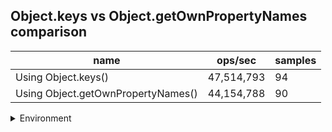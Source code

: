 ## Object.keys vs Object.getOwnPropertyNames comparison

|name|ops/sec|samples|
|-|-|-|
|Using Object.keys()|47,514,793|94|
|Using Object.getOwnPropertyNames()|44,154,788|90|


<details>
<summary>Environment</summary>

* __Machine:__ linux x64 | 2 vCPUs | 6.8GB Mem
* __Run:__ Tue Oct 10 2023 21:00:34 GMT+0000 (Coordinated Universal Time)
</details>

<!--
{"environment":{"platform":"linux","arch":"x64","cpus":2,"totalMemory":6.759754180908203},"benchmarks":"[{\"timeStamp\":1696971629016,\"currentTarget\":{\"0\":{\"name\":\"Using Object.keys()\",\"options\":{\"async\":false,\"defer\":false,\"delay\":0.005,\"initCount\":1,\"maxTime\":5,\"minSamples\":5,\"minTime\":0.05},\"async\":false,\"defer\":false,\"delay\":0.005,\"initCount\":1,\"maxTime\":5,\"minSamples\":5,\"minTime\":0.05,\"id\":1,\"stats\":{\"moe\":2.3109556813884936e-10,\"rme\":1.0980458192122213,\"sem\":1.1790590211165784e-10,\"deviation\":1.1431401334743703e-9,\"mean\":2.1046076957393803e-8,\"sample\":[2.130526042797774e-8,2.045966331584498e-8,2.1653013061588897e-8,2.062549265670707e-8,2.138676160125802e-8,2.149850160810304e-8,2.0544281763662315e-8,2.115378203336888e-8,2.037474425576689e-8,2.085036353742124e-8,2.031034778830678e-8,2.0527626339738053e-8,2.0290273828684456e-8,2.077753998196126e-8,2.031913302754664e-8,2.066623762718642e-8,2.0314243726490114e-8,2.080707493788004e-8,2.0331733909131345e-8,1.9948774037572886e-8,2.0172174152928592e-8,2.0035828639140565e-8,2.0255491817973308e-8,2.012502936561915e-8,2.0308360665056244e-8,2.0231044915186527e-8,2.0521266273323057e-8,2.023577521458268e-8,2.1060685766211113e-8,2.051729123181369e-8,2.0278666707477094e-8,2.0235417858350988e-8,1.9937206666780618e-8,2.018680270318723e-8,2.0022949504650203e-8,2.096758870404504e-8,2.043353631220294e-8,2.0723041765363635e-8,2.0583158464632267e-8,2.0055584595442137e-8,2.0758817536452123e-8,2.016756270727357e-8,2.117059645895352e-8,2.0321995057433387e-8,2.0715091284840742e-8,1.9981528777114257e-8,2.0397799894025393e-8,1.9977990990170916e-8,2.056065933218508e-8,2.023792213450189e-8,2.0416562089949624e-8,2.0513435044045448e-8,2.044864146993855e-8,2.069217278551431e-8,2.0005984027488206e-8,2.0787408420012425e-8,2.000892516070099e-8,2.0310794185468283e-8,2.028451876358719e-8,2.0473972024452865e-8,2.0372765877607678e-8,2.0501201456296206e-8,2.038663916997953e-8,2.0149803016818003e-8,2.0470752240830276e-8,2.021201281394381e-8,2.0621448051971282e-8,1.996468255119754e-8,2.0520918059686838e-8,2.260645220787718e-8,2.1922099521524255e-8,2.2909354345932756e-8,2.1189330432083035e-8,2.314344772045282e-8,2.0604514375141365e-8,2.2489067642088854e-8,2.1492471072629177e-8,2.2999072225311713e-8,2.4132650315200917e-8,2.174886482752096e-8,2.2831005482774756e-8,2.216004868630841e-8,2.1955729167701834e-8,2.4260608888908323e-8,2.281864270617646e-8,2.5086395539685422e-8,2.436308704903651e-8,2.189025864402589e-8,2.2727334810193753e-8,2.2150945841251947e-8,2.2897031319749554e-8,2.1912797924392325e-8,2.2330023846274015e-8,2.3245647230171203e-8],\"variance\":1.3067693647598014e-18},\"times\":{\"cycle\":0.05294555266348472,\"elapsed\":5.45,\"period\":2.1046076957393803e-8,\"timeStamp\":1696971623566},\"running\":false,\"count\":2515697,\"cycles\":5,\"hz\":47514793.47074634},\"1\":{\"name\":\"Using Object.getOwnPropertyNames()\",\"options\":{\"async\":false,\"defer\":false,\"delay\":0.005,\"initCount\":1,\"maxTime\":5,\"minSamples\":5,\"minTime\":0.05},\"async\":false,\"defer\":false,\"delay\":0.005,\"initCount\":1,\"maxTime\":5,\"minSamples\":5,\"minTime\":0.05,\"id\":2,\"stats\":{\"moe\":2.5441582024428265e-10,\"rme\":1.1233676521324512,\"sem\":1.2980398992055237e-10,\"deviation\":1.2314287725794528e-9,\"mean\":2.2647600699675982e-8,\"sample\":[2.1699289586313904e-8,2.377986157923352e-8,2.2184075350229932e-8,2.27775987576937e-8,2.2793643547704303e-8,2.048391255609971e-8,2.2746601673840935e-8,2.0768130206188184e-8,2.1840969144238382e-8,2.1106186791870383e-8,2.1788113207392675e-8,2.224019232548599e-8,2.0866104598272446e-8,2.245472760576551e-8,2.181497105864994e-8,2.1982668761765485e-8,2.1759413001130798e-8,2.1408173341860024e-8,2.354054450188043e-8,2.0866636834162666e-8,2.4147957073947216e-8,2.1573455512858412e-8,2.372985957979567e-8,2.2039986882432366e-8,2.2671596126305308e-8,2.4275981913805626e-8,2.241562832903314e-8,2.225030521681243e-8,2.1511346859767308e-8,2.1242727815384563e-8,2.2666846944515637e-8,2.0809317894671337e-8,2.328412635116269e-8,2.0669133511782476e-8,2.5710664287708706e-8,2.215568882378325e-8,2.324985772925242e-8,2.2844534305878424e-8,2.1467744048579217e-8,2.3231638885317906e-8,2.266807518118538e-8,2.3547545450897966e-8,2.3528466841294627e-8,2.140555310363124e-8,2.2521257910867682e-8,2.1616034793488382e-8,2.4483597718100034e-8,2.122348544089193e-8,2.1897223202537045e-8,2.355843581603635e-8,2.1977919579975814e-8,2.4070495053072105e-8,2.102037276164102e-8,2.295601889191763e-8,2.1174109098531604e-8,2.3203675621057874e-8,2.2292229437885205e-8,2.1246944761284017e-8,2.290168907106823e-8,2.090675964145315e-8,2.3751722601929314e-8,2.2026517629699746e-8,2.343458739026729e-8,2.3046950165525364e-8,2.2649364633170744e-8,2.2818249631733705e-8,2.3000727116108488e-8,2.3770555564198702e-8,2.22098135291088e-8,2.252793133010662e-8,2.3819398851844363e-8,2.4557866323633813e-8,2.285509714123821e-8,2.3674260581054203e-8,2.249079723204584e-8,2.4616494563415088e-8,2.1548317192938787e-8,2.5301819100390334e-8,2.3801507537688444e-8,2.393710650367693e-8,2.530816498985067e-8,2.619516926329546e-8,2.3471967135662017e-8,2.4327118319313694e-8,2.1714500070828315e-8,2.321743187175899e-8,2.244031588609497e-8,2.1991634889454606e-8,2.3953729049353004e-8,2.0774844976061667e-8],\"variance\":1.5164168219365375e-18},\"times\":{\"cycle\":0.05531735354657678,\"elapsed\":5.423,\"period\":2.2647600699675982e-8,\"timeStamp\":1696971629030},\"running\":false,\"count\":2442526,\"cycles\":7,\"hz\":44154787.664298005},\"options\":{},\"events\":{\"start\":[null],\"cycle\":[null,null],\"complete\":[null,null]},\"length\":2,\"running\":false},\"type\":\"cycle\",\"target\":{\"name\":\"Using Object.keys()\",\"options\":{\"async\":false,\"defer\":false,\"delay\":0.005,\"initCount\":1,\"maxTime\":5,\"minSamples\":5,\"minTime\":0.05},\"async\":false,\"defer\":false,\"delay\":0.005,\"initCount\":1,\"maxTime\":5,\"minSamples\":5,\"minTime\":0.05,\"id\":1,\"stats\":{\"moe\":2.3109556813884936e-10,\"rme\":1.0980458192122213,\"sem\":1.1790590211165784e-10,\"deviation\":1.1431401334743703e-9,\"mean\":2.1046076957393803e-8,\"sample\":[2.130526042797774e-8,2.045966331584498e-8,2.1653013061588897e-8,2.062549265670707e-8,2.138676160125802e-8,2.149850160810304e-8,2.0544281763662315e-8,2.115378203336888e-8,2.037474425576689e-8,2.085036353742124e-8,2.031034778830678e-8,2.0527626339738053e-8,2.0290273828684456e-8,2.077753998196126e-8,2.031913302754664e-8,2.066623762718642e-8,2.0314243726490114e-8,2.080707493788004e-8,2.0331733909131345e-8,1.9948774037572886e-8,2.0172174152928592e-8,2.0035828639140565e-8,2.0255491817973308e-8,2.012502936561915e-8,2.0308360665056244e-8,2.0231044915186527e-8,2.0521266273323057e-8,2.023577521458268e-8,2.1060685766211113e-8,2.051729123181369e-8,2.0278666707477094e-8,2.0235417858350988e-8,1.9937206666780618e-8,2.018680270318723e-8,2.0022949504650203e-8,2.096758870404504e-8,2.043353631220294e-8,2.0723041765363635e-8,2.0583158464632267e-8,2.0055584595442137e-8,2.0758817536452123e-8,2.016756270727357e-8,2.117059645895352e-8,2.0321995057433387e-8,2.0715091284840742e-8,1.9981528777114257e-8,2.0397799894025393e-8,1.9977990990170916e-8,2.056065933218508e-8,2.023792213450189e-8,2.0416562089949624e-8,2.0513435044045448e-8,2.044864146993855e-8,2.069217278551431e-8,2.0005984027488206e-8,2.0787408420012425e-8,2.000892516070099e-8,2.0310794185468283e-8,2.028451876358719e-8,2.0473972024452865e-8,2.0372765877607678e-8,2.0501201456296206e-8,2.038663916997953e-8,2.0149803016818003e-8,2.0470752240830276e-8,2.021201281394381e-8,2.0621448051971282e-8,1.996468255119754e-8,2.0520918059686838e-8,2.260645220787718e-8,2.1922099521524255e-8,2.2909354345932756e-8,2.1189330432083035e-8,2.314344772045282e-8,2.0604514375141365e-8,2.2489067642088854e-8,2.1492471072629177e-8,2.2999072225311713e-8,2.4132650315200917e-8,2.174886482752096e-8,2.2831005482774756e-8,2.216004868630841e-8,2.1955729167701834e-8,2.4260608888908323e-8,2.281864270617646e-8,2.5086395539685422e-8,2.436308704903651e-8,2.189025864402589e-8,2.2727334810193753e-8,2.2150945841251947e-8,2.2897031319749554e-8,2.1912797924392325e-8,2.2330023846274015e-8,2.3245647230171203e-8],\"variance\":1.3067693647598014e-18},\"times\":{\"cycle\":0.05294555266348472,\"elapsed\":5.45,\"period\":2.1046076957393803e-8,\"timeStamp\":1696971623566},\"running\":false,\"count\":2515697,\"cycles\":5,\"hz\":47514793.47074634},\"aborted\":false},{\"timeStamp\":1696971634453,\"currentTarget\":{\"0\":{\"name\":\"Using Object.keys()\",\"options\":{\"async\":false,\"defer\":false,\"delay\":0.005,\"initCount\":1,\"maxTime\":5,\"minSamples\":5,\"minTime\":0.05},\"async\":false,\"defer\":false,\"delay\":0.005,\"initCount\":1,\"maxTime\":5,\"minSamples\":5,\"minTime\":0.05,\"id\":1,\"stats\":{\"moe\":2.3109556813884936e-10,\"rme\":1.0980458192122213,\"sem\":1.1790590211165784e-10,\"deviation\":1.1431401334743703e-9,\"mean\":2.1046076957393803e-8,\"sample\":[2.130526042797774e-8,2.045966331584498e-8,2.1653013061588897e-8,2.062549265670707e-8,2.138676160125802e-8,2.149850160810304e-8,2.0544281763662315e-8,2.115378203336888e-8,2.037474425576689e-8,2.085036353742124e-8,2.031034778830678e-8,2.0527626339738053e-8,2.0290273828684456e-8,2.077753998196126e-8,2.031913302754664e-8,2.066623762718642e-8,2.0314243726490114e-8,2.080707493788004e-8,2.0331733909131345e-8,1.9948774037572886e-8,2.0172174152928592e-8,2.0035828639140565e-8,2.0255491817973308e-8,2.012502936561915e-8,2.0308360665056244e-8,2.0231044915186527e-8,2.0521266273323057e-8,2.023577521458268e-8,2.1060685766211113e-8,2.051729123181369e-8,2.0278666707477094e-8,2.0235417858350988e-8,1.9937206666780618e-8,2.018680270318723e-8,2.0022949504650203e-8,2.096758870404504e-8,2.043353631220294e-8,2.0723041765363635e-8,2.0583158464632267e-8,2.0055584595442137e-8,2.0758817536452123e-8,2.016756270727357e-8,2.117059645895352e-8,2.0321995057433387e-8,2.0715091284840742e-8,1.9981528777114257e-8,2.0397799894025393e-8,1.9977990990170916e-8,2.056065933218508e-8,2.023792213450189e-8,2.0416562089949624e-8,2.0513435044045448e-8,2.044864146993855e-8,2.069217278551431e-8,2.0005984027488206e-8,2.0787408420012425e-8,2.000892516070099e-8,2.0310794185468283e-8,2.028451876358719e-8,2.0473972024452865e-8,2.0372765877607678e-8,2.0501201456296206e-8,2.038663916997953e-8,2.0149803016818003e-8,2.0470752240830276e-8,2.021201281394381e-8,2.0621448051971282e-8,1.996468255119754e-8,2.0520918059686838e-8,2.260645220787718e-8,2.1922099521524255e-8,2.2909354345932756e-8,2.1189330432083035e-8,2.314344772045282e-8,2.0604514375141365e-8,2.2489067642088854e-8,2.1492471072629177e-8,2.2999072225311713e-8,2.4132650315200917e-8,2.174886482752096e-8,2.2831005482774756e-8,2.216004868630841e-8,2.1955729167701834e-8,2.4260608888908323e-8,2.281864270617646e-8,2.5086395539685422e-8,2.436308704903651e-8,2.189025864402589e-8,2.2727334810193753e-8,2.2150945841251947e-8,2.2897031319749554e-8,2.1912797924392325e-8,2.2330023846274015e-8,2.3245647230171203e-8],\"variance\":1.3067693647598014e-18},\"times\":{\"cycle\":0.05294555266348472,\"elapsed\":5.45,\"period\":2.1046076957393803e-8,\"timeStamp\":1696971623566},\"running\":false,\"count\":2515697,\"cycles\":5,\"hz\":47514793.47074634},\"1\":{\"name\":\"Using Object.getOwnPropertyNames()\",\"options\":{\"async\":false,\"defer\":false,\"delay\":0.005,\"initCount\":1,\"maxTime\":5,\"minSamples\":5,\"minTime\":0.05},\"async\":false,\"defer\":false,\"delay\":0.005,\"initCount\":1,\"maxTime\":5,\"minSamples\":5,\"minTime\":0.05,\"id\":2,\"stats\":{\"moe\":2.5441582024428265e-10,\"rme\":1.1233676521324512,\"sem\":1.2980398992055237e-10,\"deviation\":1.2314287725794528e-9,\"mean\":2.2647600699675982e-8,\"sample\":[2.1699289586313904e-8,2.377986157923352e-8,2.2184075350229932e-8,2.27775987576937e-8,2.2793643547704303e-8,2.048391255609971e-8,2.2746601673840935e-8,2.0768130206188184e-8,2.1840969144238382e-8,2.1106186791870383e-8,2.1788113207392675e-8,2.224019232548599e-8,2.0866104598272446e-8,2.245472760576551e-8,2.181497105864994e-8,2.1982668761765485e-8,2.1759413001130798e-8,2.1408173341860024e-8,2.354054450188043e-8,2.0866636834162666e-8,2.4147957073947216e-8,2.1573455512858412e-8,2.372985957979567e-8,2.2039986882432366e-8,2.2671596126305308e-8,2.4275981913805626e-8,2.241562832903314e-8,2.225030521681243e-8,2.1511346859767308e-8,2.1242727815384563e-8,2.2666846944515637e-8,2.0809317894671337e-8,2.328412635116269e-8,2.0669133511782476e-8,2.5710664287708706e-8,2.215568882378325e-8,2.324985772925242e-8,2.2844534305878424e-8,2.1467744048579217e-8,2.3231638885317906e-8,2.266807518118538e-8,2.3547545450897966e-8,2.3528466841294627e-8,2.140555310363124e-8,2.2521257910867682e-8,2.1616034793488382e-8,2.4483597718100034e-8,2.122348544089193e-8,2.1897223202537045e-8,2.355843581603635e-8,2.1977919579975814e-8,2.4070495053072105e-8,2.102037276164102e-8,2.295601889191763e-8,2.1174109098531604e-8,2.3203675621057874e-8,2.2292229437885205e-8,2.1246944761284017e-8,2.290168907106823e-8,2.090675964145315e-8,2.3751722601929314e-8,2.2026517629699746e-8,2.343458739026729e-8,2.3046950165525364e-8,2.2649364633170744e-8,2.2818249631733705e-8,2.3000727116108488e-8,2.3770555564198702e-8,2.22098135291088e-8,2.252793133010662e-8,2.3819398851844363e-8,2.4557866323633813e-8,2.285509714123821e-8,2.3674260581054203e-8,2.249079723204584e-8,2.4616494563415088e-8,2.1548317192938787e-8,2.5301819100390334e-8,2.3801507537688444e-8,2.393710650367693e-8,2.530816498985067e-8,2.619516926329546e-8,2.3471967135662017e-8,2.4327118319313694e-8,2.1714500070828315e-8,2.321743187175899e-8,2.244031588609497e-8,2.1991634889454606e-8,2.3953729049353004e-8,2.0774844976061667e-8],\"variance\":1.5164168219365375e-18},\"times\":{\"cycle\":0.05531735354657678,\"elapsed\":5.423,\"period\":2.2647600699675982e-8,\"timeStamp\":1696971629030},\"running\":false,\"count\":2442526,\"cycles\":7,\"hz\":44154787.664298005},\"options\":{},\"events\":{\"start\":[null],\"cycle\":[null,null],\"complete\":[null,null]},\"length\":2,\"running\":false},\"type\":\"cycle\",\"target\":{\"name\":\"Using Object.getOwnPropertyNames()\",\"options\":{\"async\":false,\"defer\":false,\"delay\":0.005,\"initCount\":1,\"maxTime\":5,\"minSamples\":5,\"minTime\":0.05},\"async\":false,\"defer\":false,\"delay\":0.005,\"initCount\":1,\"maxTime\":5,\"minSamples\":5,\"minTime\":0.05,\"id\":2,\"stats\":{\"moe\":2.5441582024428265e-10,\"rme\":1.1233676521324512,\"sem\":1.2980398992055237e-10,\"deviation\":1.2314287725794528e-9,\"mean\":2.2647600699675982e-8,\"sample\":[2.1699289586313904e-8,2.377986157923352e-8,2.2184075350229932e-8,2.27775987576937e-8,2.2793643547704303e-8,2.048391255609971e-8,2.2746601673840935e-8,2.0768130206188184e-8,2.1840969144238382e-8,2.1106186791870383e-8,2.1788113207392675e-8,2.224019232548599e-8,2.0866104598272446e-8,2.245472760576551e-8,2.181497105864994e-8,2.1982668761765485e-8,2.1759413001130798e-8,2.1408173341860024e-8,2.354054450188043e-8,2.0866636834162666e-8,2.4147957073947216e-8,2.1573455512858412e-8,2.372985957979567e-8,2.2039986882432366e-8,2.2671596126305308e-8,2.4275981913805626e-8,2.241562832903314e-8,2.225030521681243e-8,2.1511346859767308e-8,2.1242727815384563e-8,2.2666846944515637e-8,2.0809317894671337e-8,2.328412635116269e-8,2.0669133511782476e-8,2.5710664287708706e-8,2.215568882378325e-8,2.324985772925242e-8,2.2844534305878424e-8,2.1467744048579217e-8,2.3231638885317906e-8,2.266807518118538e-8,2.3547545450897966e-8,2.3528466841294627e-8,2.140555310363124e-8,2.2521257910867682e-8,2.1616034793488382e-8,2.4483597718100034e-8,2.122348544089193e-8,2.1897223202537045e-8,2.355843581603635e-8,2.1977919579975814e-8,2.4070495053072105e-8,2.102037276164102e-8,2.295601889191763e-8,2.1174109098531604e-8,2.3203675621057874e-8,2.2292229437885205e-8,2.1246944761284017e-8,2.290168907106823e-8,2.090675964145315e-8,2.3751722601929314e-8,2.2026517629699746e-8,2.343458739026729e-8,2.3046950165525364e-8,2.2649364633170744e-8,2.2818249631733705e-8,2.3000727116108488e-8,2.3770555564198702e-8,2.22098135291088e-8,2.252793133010662e-8,2.3819398851844363e-8,2.4557866323633813e-8,2.285509714123821e-8,2.3674260581054203e-8,2.249079723204584e-8,2.4616494563415088e-8,2.1548317192938787e-8,2.5301819100390334e-8,2.3801507537688444e-8,2.393710650367693e-8,2.530816498985067e-8,2.619516926329546e-8,2.3471967135662017e-8,2.4327118319313694e-8,2.1714500070828315e-8,2.321743187175899e-8,2.244031588609497e-8,2.1991634889454606e-8,2.3953729049353004e-8,2.0774844976061667e-8],\"variance\":1.5164168219365375e-18},\"times\":{\"cycle\":0.05531735354657678,\"elapsed\":5.423,\"period\":2.2647600699675982e-8,\"timeStamp\":1696971629030},\"running\":false,\"count\":2442526,\"cycles\":7,\"hz\":44154787.664298005},\"aborted\":false}]"}-->
